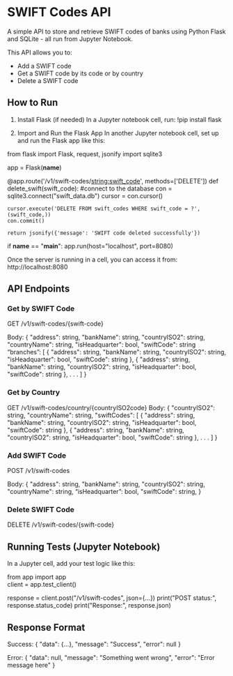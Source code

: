 # SWIFT Codes API

A simple API to store and retrieve SWIFT codes of banks using Python Flask and SQLite - all run from Jupyter Notebook.

This API allows you to:
- Add a SWIFT code
- Get a SWIFT code by its code or by country
- Delete a SWIFT code

## How to Run

1. Install Flask (if needed)
   In a Jupyter notebook cell, run:
   !pip install flask

2. Import and Run the Flask App
  In another Jupyter notebook cell, set up and run the Flask app like this:

  from flask import Flask, request, jsonify
  import sqlite3

  app = Flask(__name__)
  
  @app.route('/v1/swift-codes/<string:swift_code>', methods=['DELETE'])
def delete_swift(swift_code):
    #connect to the database
    con = sqlite3.connect("swift_data.db")
    cursor = con.cursor()
    
    cursor.execute('DELETE FROM swift_codes WHERE swift_code = ?', (swift_code,))
    con.commit()
    
    return jsonify({'message': 'SWIFT code deleted successfully'})
    
if __name__ == "__main__":
    app.run(host="localhost", port=8080)
    
Once the server is running in a cell, you can access it from: http://localhost:8080


## API Endpoints

### Get by SWIFT Code
GET /v1/swift-codes/{swift-code}

Body:
{
    "address": string,
    "bankName": string,
    "countryISO2": string,
    "countryName": string,
    "isHeadquarter": bool,
    "swiftCode": string
    “branches”: [
          {
                "address": string,
                "bankName": string,
                "countryISO2": string,
                "isHeadquarter": bool,
                "swiftCode": string
          },
          {
                "address": string,
                "bankName": string,
                "countryISO2": string,
                "isHeadquarter": bool,
                "swiftCode": string
          }, . . .
      ]
}

### Get by Country
GET /v1/swift-codes/country/{countryISO2code}
Body:
{
    "countryISO2": string,
    "countryName": string,
    "swiftCodes": [
        {
                "address": string,
                "bankName": string,
                "countryISO2": string,
                "isHeadquarter": bool,
                "swiftCode": string
          },
          {
                "address": string,
                "bankName": string,
                "countryISO2": string,
                "isHeadquarter": bool,
                "swiftCode": string
          }, . . .
      ]
}

### Add SWIFT Code
POST /v1/swift-codes

Body:
{
    "address": string,
    "bankName": string,
    "countryISO2": string,
    "countryName": string,
    “isHeadquarter”: bool,
    "swiftCode": string,
}

### Delete SWIFT Code
DELETE /v1/swift-codes/{swift-code}

## Running Tests (Jupyter Notebook)
In a Jupyter cell, add your test logic like this:

from app import app  
client = app.test_client()

response = client.post("/v1/swift-codes", json={...})
print("POST status:", response.status_code)
print("Response:", response.json)

## Response Format

Success:
{
  "data": {...},
  "message": "Success",
  "error": null
}

Error:
{
  "data": null,
  "message": "Something went wrong",
  "error": "Error message here"
}
